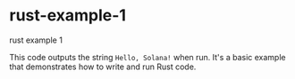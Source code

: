 # rust-example-1
rust example 1

This code outputs the string `Hello, Solana!` when run. It's a basic example that demonstrates how to write and run Rust code.



